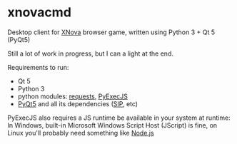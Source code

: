 # xnovacmd
Desktop client for [XNova](http://xnova.su/) browser game, written using Python 3 + Qt 5 (PyQt5)

Still a lot of work in progress, but I can a light at the end.

Requirements to run:

 * Qt 5
 * Python 3
 * python modules: [requests](http://docs.python-requests.org/en/latest/), [PyExecJS](https://pypi.python.org/pypi/PyExecJS)
 * [PyQt5](http://pyqt.sourceforge.net/Docs/PyQt5/installation.html) and all its dependencies ([SIP](https://riverbankcomputing.com/software/sip/download), etc)

PyExecJS also requires a JS runtime be available in your system at runtime:
In Windows, built-in Microsoft Windows Script Host (JScript) is fine,
on Linux you'll probably need something like [Node.js](http://nodejs.org)